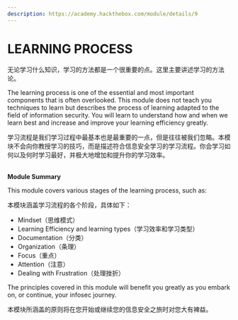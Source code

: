 ```yaml
---
description: https://academy.hackthebox.com/module/details/9
---
```


# LEARNING PROCESS

无论学习什么知识，学习的方法都是一个很重要的点。这里主要讲述学习的方法论。

The learning process is one of the essential and most important components that is often overlooked. This module does not teach you techniques to learn but describes the process of learning adapted to the field of information security. You will learn to understand how and when we learn best and increase and improve your learning efficiency greatly.

学习流程是我们学习过程中最基本也是最重要的一点，但是往往被我们忽略。本模块不会向你教授学习的技巧，而是描述符合信息安全学习的学习流程。你会学习如何以及何时学习最好，并极大地增加和提升你的学习效率。

\
**Module Summary**

This module covers various stages of the learning process, such as:

本模块涵盖学习流程的各个阶段，具体如下：

* Mindset（思维模式）
* Learning Efficiency and learning types（学习效率和学习类型）
* Documentation（分类）
* Organization（条理）
* Focus（重点）
* Attention（注意）
* Dealing with Frustration（处理挫折）

The principles covered in this module will benefit you greatly as you embark on, or continue, your infosec journey.

本模块所涵盖的原则将在您开始或继续您的信息安全之旅时对您大有裨益。
